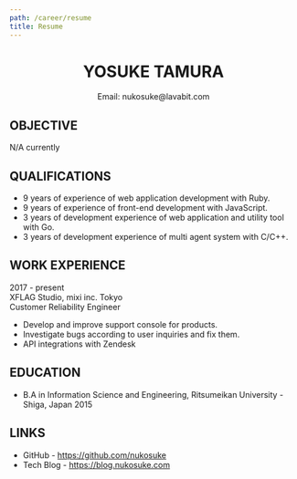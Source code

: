 ```yaml
---
path: /career/resume
title: Resume
---
```


<div align='center'>
    <h1>YOSUKE TAMURA</h1>
    <p>Email: nukosuke@lavabit.com</p>
</div>

## OBJECTIVE
N/A currently

## QUALIFICATIONS
- 9 years of experience of web application development with Ruby.
- 9 years of experience of front-end development with JavaScript.
- 3 years of development experience of web application and utility tool with Go.
- 3 years of development experience of multi agent system with C/C++.

## WORK EXPERIENCE
2017 - present  
XFLAG Studio, mixi inc. Tokyo  
Customer Reliability Engineer

- Develop and improve support console for products.
- Investigate bugs according to user inquiries and fix them.
- API integrations with Zendesk

## EDUCATION
- B.A in Information Science and Engineering, Ritsumeikan University - Shiga, Japan 2015

## LINKS
- GitHub - https://github.com/nukosuke
- Tech Blog - https://blog.nukosuke.com
